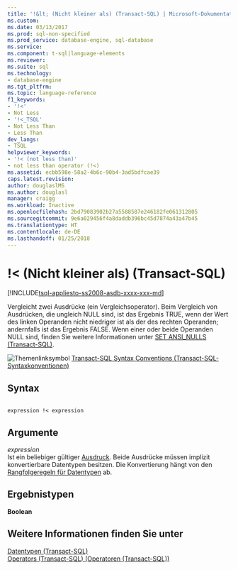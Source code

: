 ```yaml
---
title: '!&lt; (Nicht kleiner als) (Transact-SQL) | Microsoft-Dokumentation'
ms.custom: 
ms.date: 03/13/2017
ms.prod: sql-non-specified
ms.prod_service: database-engine, sql-database
ms.service: 
ms.component: t-sql|language-elements
ms.reviewer: 
ms.suite: sql
ms.technology:
- database-engine
ms.tgt_pltfrm: 
ms.topic: language-reference
f1_keywords:
- '!<'
- Not Less
- '!<_TSQL'
- Not Less Than
- Less Than
dev_langs:
- TSQL
helpviewer_keywords:
- '!< (not less than)'
- not less than operator (!<)
ms.assetid: ecbb598e-58a2-4b6c-90b4-3ad5bdfcae39
caps.latest.revision: 
author: douglaslMS
ms.author: douglasl
manager: craigg
ms.workload: Inactive
ms.openlocfilehash: 2bd79083902b27a5588587e246182fe061312805
ms.sourcegitcommit: 9e6a029456f4a8daddb396bc45d7874a43a47b45
ms.translationtype: HT
ms.contentlocale: de-DE
ms.lasthandoff: 01/25/2018
---
```

# <a name="lt-not-less-than-transact-sql"></a>!&lt; (Nicht kleiner als) (Transact-SQL)
[!INCLUDE[tsql-appliesto-ss2008-asdb-xxxx-xxx-md](../../includes/tsql-appliesto-ss2008-asdb-xxxx-xxx-md.md)]

  Vergleicht zwei Ausdrücke (ein Vergleichsoperator). Beim Vergleich von Ausdrücken, die ungleich NULL sind, ist das Ergebnis TRUE, wenn der Wert des linken Operanden nicht niedriger ist als der des rechten Operanden; andernfalls ist das Ergebnis FALSE. Wenn einer oder beide Operanden NULL sind, finden Sie weitere Informationen unter [SET ANSI_NULLS &#40;Transact-SQL&#41;](../../t-sql/statements/set-ansi-nulls-transact-sql.md).  
  
 ![Themenlinksymbol](../../database-engine/configure-windows/media/topic-link.gif "Topic link icon") [Transact-SQL Syntax Conventions (Transact-SQL-Syntaxkonventionen)](../../t-sql/language-elements/transact-sql-syntax-conventions-transact-sql.md)  
  
## <a name="syntax"></a>Syntax  
  
```  
  
expression !< expression  
```  
  
## <a name="arguments"></a>Argumente  
 *expression*  
 Ist ein beliebiger gültiger [Ausdruck](../../t-sql/language-elements/expressions-transact-sql.md). Beide Ausdrücke müssen implizit konvertierbare Datentypen besitzen. Die Konvertierung hängt von den [Rangfolgeregeln für Datentypen](../../t-sql/data-types/data-type-precedence-transact-sql.md) ab.  
  
## <a name="result-types"></a>Ergebnistypen  
 **Boolean**  
  
## <a name="see-also"></a>Weitere Informationen finden Sie unter  
 [Datentypen &#40;Transact-SQL&#41;](../../t-sql/data-types/data-types-transact-sql.md)   
 [Operators &#40;Transact-SQL&#41; (Operatoren (Transact-SQL))](../../t-sql/language-elements/operators-transact-sql.md)  
  
  
